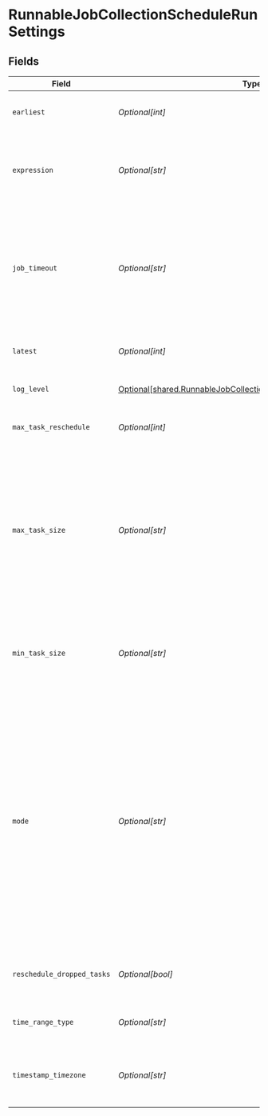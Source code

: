 # RunnableJobCollectionScheduleRunSettings


## Fields

| Field                                                                                                                                                                                                                                                                | Type                                                                                                                                                                                                                                                                 | Required                                                                                                                                                                                                                                                             | Description                                                                                                                                                                                                                                                          |
| -------------------------------------------------------------------------------------------------------------------------------------------------------------------------------------------------------------------------------------------------------------------- | -------------------------------------------------------------------------------------------------------------------------------------------------------------------------------------------------------------------------------------------------------------------- | -------------------------------------------------------------------------------------------------------------------------------------------------------------------------------------------------------------------------------------------------------------------- | -------------------------------------------------------------------------------------------------------------------------------------------------------------------------------------------------------------------------------------------------------------------- |
| `earliest`                                                                                                                                                                                                                                                           | *Optional[int]*                                                                                                                                                                                                                                                      | :heavy_minus_sign:                                                                                                                                                                                                                                                   | Earliest time, for the given Range Timezone.                                                                                                                                                                                                                         |
| `expression`                                                                                                                                                                                                                                                         | *Optional[str]*                                                                                                                                                                                                                                                      | :heavy_minus_sign:                                                                                                                                                                                                                                                   | A filter for tokens in the provided collect path and/or the events being collected                                                                                                                                                                                   |
| `job_timeout`                                                                                                                                                                                                                                                        | *Optional[str]*                                                                                                                                                                                                                                                      | :heavy_minus_sign:                                                                                                                                                                                                                                                   | Maximum time the job is allowed to run (e.g., 30, 45s or 15m). Units are seconds, if not specified. Enter 0 for unlimited time.                                                                                                                                      |
| `latest`                                                                                                                                                                                                                                                             | *Optional[int]*                                                                                                                                                                                                                                                      | :heavy_minus_sign:                                                                                                                                                                                                                                                   | Latest time, for the given Range Timezone.                                                                                                                                                                                                                           |
| `log_level`                                                                                                                                                                                                                                                          | [Optional[shared.RunnableJobCollectionScheduleRunSettingsLogLevel]](undefined/models/shared/runnablejobcollectionschedulerunsettingsloglevel.md)                                                                                                                     | :heavy_minus_sign:                                                                                                                                                                                                                                                   | Level at which to set task logging.                                                                                                                                                                                                                                  |
| `max_task_reschedule`                                                                                                                                                                                                                                                | *Optional[int]*                                                                                                                                                                                                                                                      | :heavy_minus_sign:                                                                                                                                                                                                                                                   | Max number of times a task can be rescheduled.                                                                                                                                                                                                                       |
| `max_task_size`                                                                                                                                                                                                                                                      | *Optional[str]*                                                                                                                                                                                                                                                      | :heavy_minus_sign:                                                                                                                                                                                                                                                   | Limits the bundle size for files above the Lower task bundle size. E.g., bundle five 2MB files into one 10MB task bundle. Files greater than this size will be assigned to individual tasks.                                                                         |
| `min_task_size`                                                                                                                                                                                                                                                      | *Optional[str]*                                                                                                                                                                                                                                                      | :heavy_minus_sign:                                                                                                                                                                                                                                                   | Limits the bundle size for small tasks. E.g., bundle five 200KB files into one 1M task.                                                                                                                                                                              |
| `mode`                                                                                                                                                                                                                                                               | *Optional[str]*                                                                                                                                                                                                                                                      | :heavy_minus_sign:                                                                                                                                                                                                                                                   | Job run mode. Preview will either return up to N matching results, or will run until capture time T is reached. Discovery will gather the list of files to turn into streaming tasks, without running the data collection job. Full Run will run the collection job. |
| `reschedule_dropped_tasks`                                                                                                                                                                                                                                           | *Optional[bool]*                                                                                                                                                                                                                                                     | :heavy_minus_sign:                                                                                                                                                                                                                                                   | Reschedule tasks that failed with non-fatal errors.                                                                                                                                                                                                                  |
| `time_range_type`                                                                                                                                                                                                                                                    | *Optional[str]*                                                                                                                                                                                                                                                      | :heavy_minus_sign:                                                                                                                                                                                                                                                   | Time range for scheduled job.                                                                                                                                                                                                                                        |
| `timestamp_timezone`                                                                                                                                                                                                                                                 | *Optional[str]*                                                                                                                                                                                                                                                      | :heavy_minus_sign:                                                                                                                                                                                                                                                   | Timezone to use for Earliest and Latest times (defaults to UTC).                                                                                                                                                                                                     |